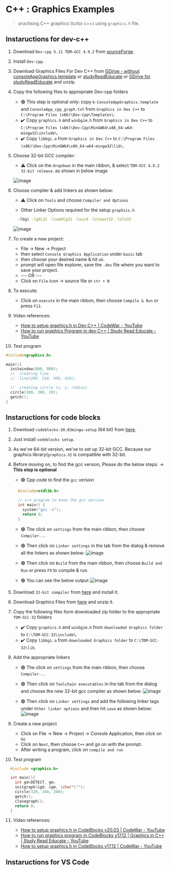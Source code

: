 # C++ : Graphics Examples

> practising C++ graphics (turbo c++) using `graphics.h` file.

## Instaructions for dev-c++

1. Download `Dev-cpp 5.11 TDM-GCC 4.9.2` from [sourceForge](https://sourceforge.net/projects/orwelldevcpp/).
2. Install `Dev-cpp`.
3. Download Graphics Files For Dev C++ from [GDrive - without consoleAppGraphics template](https://drive.google.com/file/d/16xZBvFXf7yFjxwTpuyevK1KPuLgUeZFh/view) or [studyReadEducate](https://studyreadeducate.com/c-graphics-files-for-dev-c-and-codeblocks/) or [GDrive for studyReadEducate](https://drive.google.com/file/d/14BLoBy0PA_A7_gdgO6UWiLEzrMPr7Hua/view) and unzip.
4. Copy the following files to appropriate Dev-cpp folders

   - 🟢 This step is optional only: copy `6-ConsoleAppGraphics.template` and `ConsoleApp_cpp_graph.txt` from `Graphics in Dev C++` to `C:\Program Files (x86)\Dev-Cpp\Templates\`.
   - ✔️ Copy `graphics.h` and `winbgim.h` from `Graphics in Dev C++` to `C:\Program Files (x86)\Dev-Cpp\MinGW64\x86_64-w64-mingw32\include\`.
   - ✔️ Copy `libbgi.a` from `Graphics in Dev C++` to `C:\Program Files (x86)\Dev-Cpp\MinGW64\x86_64-w64-mingw32\lib\`.

5. Choose 32-bit GCC compiler:

   - ⚠️ Click on the `dropdown` in the main ribbon, & select `TDM-GCC 4.9.2 32-bit release`. as shown in below image

   ![image](https://user-images.githubusercontent.com/46064269/235348914-50c6f85a-424c-4a81-8732-5e3f26a7b4f7.png)

6. Choose compiler & add linkers as shown below:

   - ⚠️ Click on `Tools` and choose `Compiler and Options`

   - Other Linker Options required for the setup `graphics.h`

   ```bash
     -lbgi -lgdi32 -lcomdlg32 -luuid -loleaut32 -lole32
   ```

   ![image](https://user-images.githubusercontent.com/46064269/235352378-34e095f0-982f-4733-9bd7-e45bdd9f0c13.png)

7. To create a new project:
   - File -> New -> Project
   - then select `Console Graphics Application` under `basic` tab
   - then choose your desired name & hit `ok`.
   - prompt will open file explorer, save the `.dev` file where you want to save your project.
   - --- OR ---
   * Click on `File` icon -> source file or `ctr + N`
8. To execute:
   - Click on `execute` in the main ribbon, then choose `Compile & Run` or press `F11`.
9. Video references:

   - [How to setup graphics.h in Dev C++ | CodeWar - YouTube](https://www.youtube.com/watch?v=CHFyEnlMnxg)
   - [How to run graphics Program in dev C++ | Study Read Educate - YouTube](https://www.youtube.com/watch?v=TEMhWt9WwTA)

10. Test program

```cpp
#include<graphics.h>

main(){
  initwindow(800, 800);
  //  creating line
  //  line(200, 210, 400, 410);

  //  creating circle (x, y, radius)
  circle(300, 300, 20);
  getch();
}
```

## Instaructions for code blocks

1. Download `codeblocks-20.03mingw-setup` (64 bit) from [here](http://www.codeblocks.org/downloads/binaries/).
2. Just install `codeblocks setup`.
3. As we've 64-bit version, we've to set up 32-bit GCC. Because our graphics library(`graphics.h`) is compatible with 32-bit.
4. Before moving on, to find the gcc version, Please do the below steps: -> **This step is optional**

   - 🟢 Cpp code to find the `gcc` version

   ```cpp
     #include<stdlib.h>

     // c++ program to know the gcc version
     int main() {
       system("gcc -v");
       return 0;
     }
   ```

   - 🟢 The click on `settings` from the main ribbon, then choose `Compiler...`
   - 🟢 Then click on `Linker settings` in the tab from the dialog & remove all the linkers as shown below:
     ![image](https://user-images.githubusercontent.com/46064269/235356623-eb28def5-0c21-461f-830d-0b909af978f9.png)

   - 🟢 Then click on `Build` from the main ribbon, then choose `Build and Run` or press `F9` to compile & run.
   - 🟢 You can see the below output
     ![image](https://user-images.githubusercontent.com/46064269/235356772-606239b4-5b2d-451b-b038-1c7e5a4beb25.png)

5. Download `32-bit compiler` from [here](https://jmeubank.github.io/tdm-gcc/) and install it.
6. Download Graphics Files from [here](https://drive.google.com/file/d/16xZBvFXf7yFjxwTpuyevK1KPuLgUeZFh/view) and unzip it.
7. Copy the following files form downloaded zip folder to the appropriate `TDM-GCC-32` folders

   - ✔️ Copy `graphics.h` and `winbgim.h` from `downloaded Graphics folder` to `C:\TDM-GCC-32\include\`.
   - ✔️ Copy `libbgi.a` from `downloaded Graphics folder` to `C:\TDM-GCC-32\lib`.

8. Add the appropriate linkers

   - 🟢 The click on `settings` from the main ribbon, then choose `Compiler...`
   - 🟢 Then click on `Toolchain executables` in the tab from the dialog and choose the new 32-bit gcc compiler as shown below:
     ![image](https://user-images.githubusercontent.com/46064269/235359032-609b2a98-a400-484a-b2f1-bc8649631bcc.png)

   - 🟢 Then click on `Linker settings` and add the following linker tags under `Other linker options` and then hit `save` as shown below:
     ![image](https://user-images.githubusercontent.com/46064269/235359117-71d61c96-aca8-4569-84c1-3297b98764f4.png)

9. Create a new project

   - Click on File -> New -> Project -> Console Application, then click on `Go`
   - Click on `Next`, then choose `C++` and go on with the prompt.
   - After writing a program, click on `compile and run`

10. Test program

```cpp
  #include <graphics.h>

  int main(){
    int gd=DETECT, gm;
    initgraph(&gd, &gm, (char*)"");
    circle(320, 240, 200);
    getch();
    closegraph();
    return 0;
  }
```

11. Video references:

    - [How to setup graphics.h in CodeBlocks v20.03 | CodeWar - YouTube](https://www.youtube.com/watch?v=VEkAj-xVTKQ)
    - [How to run graphics program in CodeBlocks v17.12 | Graphics in C++ | Study Read Educate - YouTube](https://www.youtube.com/watch?v=oFUUpC9Z--U)
    - [How to setup graphics.h in CodeBlocks v17.12 | CodeWar - YouTube](https://www.youtube.com/watch?v=GM0kni4jdPY)

## Instaructions for VS Code
